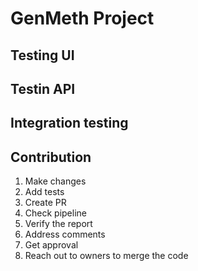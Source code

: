 # GenMeth Project

## Testing UI 

## Testin API

## Integration testing

## Contribution
1. Make changes
2. Add tests
3. Create PR
4. Check pipeline
5. Verify the report
6. Address comments
7. Get approval
8. Reach out to owners to merge the code
